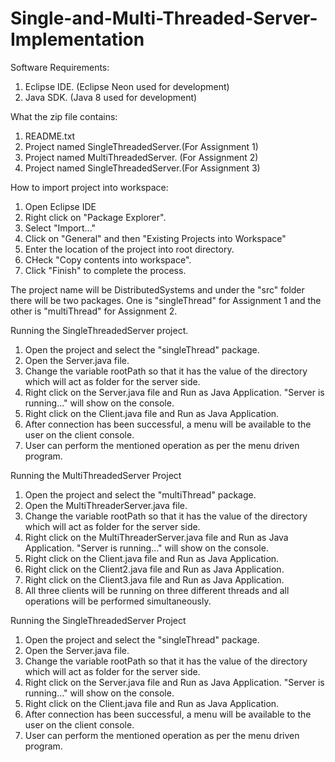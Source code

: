 # Single-and-Multi-Threaded-Server-Implementation

Software Requirements:
1) Eclipse IDE. (Eclipse Neon used for development)
2) Java SDK. (Java 8 used for development)

What the zip file contains:
1) README.txt
2) Project named SingleThreadedServer.(For Assignment 1)
3) Project named MultiThreadedServer. (For Assignment 2)
4) Project named SingleThreadedServer.(For Assignment 3)

How to import project into workspace:
1) Open Eclipse IDE
2) Right click on "Package Explorer".
3) Select "Import..."
4) Click on "General" and then "Existing Projects into Workspace"
5) Enter the location of the project into root directory.
6) CHeck "Copy contents into workspace".
6) Click "Finish" to complete the process.

The project name will be DistributedSystems and under the "src" folder there will be two packages. One is "singleThread" for Assignment 1 and the other is "multiThread" for Assignment 2.

Running the SingleThreadedServer project.
1) Open the project and select the "singleThread" package.
2) Open the Server.java file.
3) Change the variable rootPath so that it has the value of the directory which will act as folder for the server side.
3) Right click on the Server.java file and Run as Java Application. "Server is running..." will show on the console.
4) Right click on the Client.java file and Run as Java Application. 
5) After connection has been successful, a menu will be available to the user on the client console.
6) User can perform the mentioned operation as per the menu driven program.

Running the MultiThreadedServer Project

1) Open the project and select the "multiThread" package.
2) Open the MultiThreaderServer.java file.
3) Change the variable rootPath so that it has the value of the directory which will act as folder for the server side.
3) Right click on the MultiThreaderServer.java file and Run as Java Application. "Server is running..." will show on the console.
4) Right click on the Client.java file and Run as Java Application. 
5) Right click on the Client2.java file and Run as Java Application. 
6) Right click on the Client3.java file and Run as Java Application. 
7) All three clients will be running on three different threads and all operations will be performed simultaneously.

Running the SingleThreadedServer Project

1) Open the project and select the "singleThread" package.
2) Open the Server.java file.
3) Change the variable rootPath so that it has the value of the directory which will act as folder for the server side.
3) Right click on the Server.java file and Run as Java Application. "Server is running..." will show on the console.
4) Right click on the Client.java file and Run as Java Application. 
5) After connection has been successful, a menu will be available to the user on the client console.
6) User can perform the mentioned operation as per the menu driven program.
